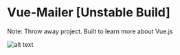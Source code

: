 # Vue-Mailer [Unstable Build]

Note: Throw away project. Built to learn more about Vue.js

![alt text](https://image.prntscr.com/image/flaL10wiTPqJyUKLlOTX4w.png)
